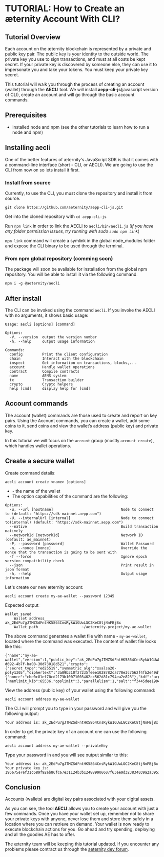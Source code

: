 # TUTORIAL: How to Create an æternity Account With CLI?
## Tutorial Overview
Each account on the æternity blockchain is represented by a private and public key pair. The public key is your identity to the outside world. The private key you use to sign transactions, and must at all costs be kept secret. If your private key is discovered by someone else, they can use it to impersonate you and take your tokens. You must keep your private key secret.

This tutorial will walk you through the process of creating an account (wallet) through the **AECLI** tool. We will install **aepp-cli-js**(javascript version of CLI), create an account and will go through the basic account commands.
## Prerequisites
- Installed node and npm (see the other tutorials to learn how to run a node and npm)
## Installing aecli
One of the better features of æternity's JavaScript SDK is that it comes with a command-line interface (short - CLI, or AECLI). We are going to use the CLI from now on so lets install it first.
### Install from source
Currently, to use the CLI, you must clone the repository and install it from source.
```
git clone https://github.com/aeternity/aepp-cli-js.git
```
Get into the cloned repository with  ```cd aepp-cli-js```

Run ```npm link``` in order to link the AECLI to ```aecli/bin/aecli.js``` (*If you have any folder permission issues, try running with sudo ```sudo npm link```*)

```npm link``` command will create a symlink in the global node_modules folder and expose the CLI binary to be used through the terminal.
### From npm global repository (comming soon)

The package will soon be available for installation from the global npm repository. You will be able to install it via the following command:
```
npm i -g @aeternity/aecli
```
## After install
The CLI can be invoked using the command ```aecli```.
If you invoke the AECLI with no arguments, it shows basic usage:
```
Usage: aecli [options] [command]

Options:
  -V, --version  output the version number
  -h, --help     output usage information

Commands:
  config         Print the client configuration
  chain          Interact with the blockchain
  inspect        Get information on transactions, blocks,...
  account        Handle wallet operations
  contract       Compile contracts
  name           AENS system
  tx             Transaction builder
  crypto         Crypto helpers
  help [cmd]     display help for [cmd]
```

## Account commands
The account (wallet) commands are those used to create and report on key pairs. Using the Account commands, you can create a wallet, add some coins to it, send coins and view the wallet’s address (public key) and private key.

In this tutorial we will focus on the ```account``` group (mostly ```account create```), which handles wallet operations.
## Create a secure wallet 
Create command details:
```
aecli account create <name> [options] 
```
- <name> - the name of the wallet
- Тhe option capabilities of the command are the following:
```
Options:
  -u, --url [hostname]                               Node to connect to (default: "https://sdk-mainnet.aepp.com")
  -U, --internalUrl [internal]                       Node to connect to(internal) (default: "https://sdk-mainnet.aepp.com")
  --native                                           Build transaction natively
  --networkId [networkId]                            Network ID (default: ae_mainnet)
  -P, --password [password]                          Wallet Password
  -n, --nonce [nonce]                                Override the nonce that the transaction is going to be sent with
  -f --force                                         Ignore epoch version compatibility check
  --json                                             Print result in json format
  -h, --help                                         Output usage information
```
    
Let's create our new æternity account:
```
aecli account create my-ae-wallet --password 12345
```
Expected output: 
```
Wallet saved
    Wallet address________________ ak_2EdPu7gJTMZSdFntHK5864CnsRykW1GUwLGC2KeC8tjNnFBjBx
    Wallet path___________________ ~/aeternity-project/my-ae-wallet
```

The above command generates a wallet file with name - ```my-ae-wallet```, located where the command was executed.
The content of wallet file looks like this:
```
{"name":"my-ae-wallet","version":1,"public_key":"ak_2EdPu7gJTMZSdFntHK5864CnsRykW1GUwLGC2KeC8tjNnFBjBx","id":"55de7645-d692-4b7f-ba08-30d73018d521","crypto":{"secret_type":"ed25519","symmetric_alg":"xsalsa20-poly1305","ciphertext":"3a09b310f27235feee1028782ca770e3c7562f4fb2e49df1650a81d27504d70a0fefd0f90848996ea71b4676dc9d4ee6f626b7e438473e0b8731aee1a2fae08f1c63b8445e4088dfae26c31ee61e864d","cipher_params":{"nonce":"cbe0c81ef70cd2173b10071003462cc562d81c794ea2e823"},"kdf":"argon2id","kdf_params":{"memlimit_kib":65536,"opslimit":3,"parallelism":1,"salt":"f3445dee19949ac08f2aeb0e73a0c634"}}}
```
View the address (public key) of your wallet using the following command:
```
aecli account address my-ae-wallet
```
The CLI will prompt you to type in your password and will give you the following output:

```
Your address is: ak_2EdPu7gJTMZSdFntHK5864CnsRykW1GUwLGC2KeC8tjNnFBjBx
```

In order to get the private key of an account one can use the following command:
```
aecli account address my-ae-wallet --privateKey
```
Type your password in and you will see output similar to this:

```
Your address is: ak_2EdPu7gJTMZSdFntHK5864CnsRykW1GUwLGC2KeC8tjNnFBjBx
Your private key is: 195675e7ef31c689f92eb86fc67e31124b3b124889906607f63ee9d323834039a2a39512ab47c05b764883c04466533e0661007061a4787dc34e95de96b7b8e7
```

## Conclusion
Accounts (wallets) are digital key pairs associated with your digital assets.

As you can see, the tool **AECLI** allows you to create your account with just a few commands. Once you have your wallet set up, remember not to share your private keys with anyone, never lose them and store them safely in a location where you can retrieve on demand. Your wallet is now ready to execute blockchain actions for you. Go ahead and try spending, deploying and  all the goodies AE has to offer.

The æternity team will be keeping this tutorial updated. If you encounter any problems please contract us through the [aeternity dev forum](https://forum.aeternity.com/c/development).